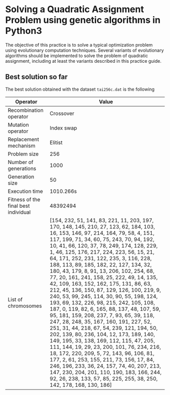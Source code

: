 # Solving a Quadratic Assignment Problem using genetic algorithms in Python3

The objective of this practice is to solve a typical optimization problem using evolutionary computation techniques. Several variants of evolutionary algorithms should be implemented to solve the problem of quadratic assignment, including at least the variants described in this practice guide.

## Best solution so far

The best solution obtained with the dataset `tai256c.dat` is the following

| Operator               | Value |
|------------------------|-----------|
| Recombination operator | Crossover |
| Mutation operator      | Index swap |
| Replacement mechanism  | Elitist |
| Problem size           | 256 |
| Number of generations  | 1000 |
| Generation size        | 50 |
| Execution time         | 1010.266s |
| Fitness of the final best individual  | 48392494 |
| List of chromosomes    | [154, 232, 51, 141, 83, 221, 11, 203, 197, 170, 148, 145, 210, 27, 123, 62, 184, 103, 16, 153, 146, 97, 214, 164, 79, 58, 4, 151, 117, 199, 71, 34, 60, 75, 243, 70, 94, 192, 10, 41, 66, 120, 37, 78, 249, 174, 128, 229, 1, 46, 125, 176, 217, 224, 223, 56, 15, 21, 64, 171, 252, 231, 122, 235, 3, 116, 228, 188, 113, 89, 185, 182, 22, 127, 134, 32, 180, 43, 179, 8, 91, 13, 206, 102, 254, 68, 77, 20, 161, 241, 158, 25, 222, 49, 14, 135, 42, 109, 163, 152, 162, 175, 131, 86, 63, 212, 45, 136, 150, 87, 129, 126, 100, 219, 9, 240, 53, 99, 245, 114, 30, 90, 55, 198, 124, 193, 69, 132, 226, 98, 215, 242, 105, 108, 187, 0, 119, 82, 6, 165, 88, 137, 48, 107, 59, 95, 181, 159, 208, 237, 7, 93, 65, 39, 118, 247, 28, 248, 35, 167, 160, 191, 227, 52, 251, 31, 44, 218, 67, 54, 239, 121, 194, 50, 202, 139, 80, 236, 104, 12, 173, 189, 140, 149, 195, 33, 138, 169, 112, 115, 47, 205, 111, 144, 19, 29, 23, 200, 101, 76, 234, 216, 18, 172, 220, 209, 5, 72, 143, 96, 106, 81, 177, 2, 61, 253, 155, 211, 73, 156, 17, 84, 246, 196, 233, 36, 24, 157, 74, 40, 207, 213, 147, 230, 204, 201, 110, 190, 183, 166, 244, 92, 26, 238, 133, 57, 85, 225, 255, 38, 250, 142, 178, 168, 130, 186] |
